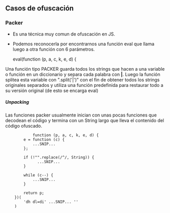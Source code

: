 ## Casos de ofuscación

### Packer

- Es una técnica muy comun de ofuscación en JS.
- Podemos reconocerla por encontrarnos una función eval que llama luego a otra función con 6 parámetros.

    eval(function (p, a, c, k, e, d) {

Una función tipo PACKER guarda todos los strings que hacen a una variable o función en un diccionario y separa cada palabra con **|**. Luego la función splitea esta variable con ".split('|')" con el fin de obtener todos los strings originales separados y utiliza una función predefinida para restaurar todo a su versión original (de esto se encarga eval)

##### Unpacking

Las funciones packer usualmente inician con unas pocas funciones que decodean el código y termina con un String largo que lleva el contenido del código ofuscado.


                function (p, a, c, k, e, d) {
            e = function (c) {
                ...SNIP...
            };
        
            if (!"".replace(/^/, String)) {
                  ...SNIP...
            }
        
            while (c--) {
                ...SNIP...
            }
        
            return p;
        })(
            'dh dl=di' ...SNIP... ''
        )
